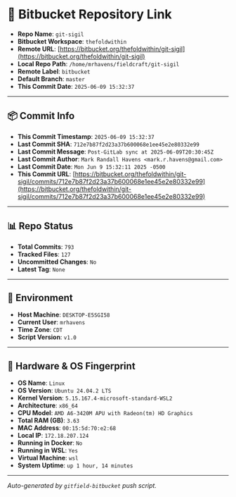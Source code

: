 # 🔗 Bitbucket Repository Link

- **Repo Name**: `git-sigil`
- **Bitbucket Workspace**: `thefoldwithin`
- **Remote URL**: [https://bitbucket.org/thefoldwithin/git-sigil](https://bitbucket.org/thefoldwithin/git-sigil)
- **Local Repo Path**: `/home/mrhavens/fieldcraft/git-sigil`
- **Remote Label**: `bitbucket`
- **Default Branch**: `master`
- **This Commit Date**: `2025-06-09 15:32:37`

---

## 📦 Commit Info

- **This Commit Timestamp**: `2025-06-09 15:32:37`
- **Last Commit SHA**: `712e7b87f2d23a37b600068e1ee45e2e80332e99`
- **Last Commit Message**: `Post-GitLab sync at 2025-06-09T20:30:45Z`
- **Last Commit Author**: `Mark Randall Havens <mark.r.havens@gmail.com>`
- **Last Commit Date**: `Mon Jun 9 15:32:11 2025 -0500`
- **This Commit URL**: [https://bitbucket.org/thefoldwithin/git-sigil/commits/712e7b87f2d23a37b600068e1ee45e2e80332e99](https://bitbucket.org/thefoldwithin/git-sigil/commits/712e7b87f2d23a37b600068e1ee45e2e80332e99)

---

## 📊 Repo Status

- **Total Commits**: `793`
- **Tracked Files**: `127`
- **Uncommitted Changes**: `No`
- **Latest Tag**: `None`

---

## 🧭 Environment

- **Host Machine**: `DESKTOP-E5SGI58`
- **Current User**: `mrhavens`
- **Time Zone**: `CDT`
- **Script Version**: `v1.0`

---

## 🧬 Hardware & OS Fingerprint

- **OS Name**: `Linux`
- **OS Version**: `Ubuntu 24.04.2 LTS`
- **Kernel Version**: `5.15.167.4-microsoft-standard-WSL2`
- **Architecture**: `x86_64`
- **CPU Model**: `AMD A6-3420M APU with Radeon(tm) HD Graphics`
- **Total RAM (GB)**: `3.63`
- **MAC Address**: `00:15:5d:70:e2:68`
- **Local IP**: `172.18.207.124`
- **Running in Docker**: `No`
- **Running in WSL**: `Yes`
- **Virtual Machine**: `wsl`
- **System Uptime**: `up 1 hour, 14 minutes`

---

_Auto-generated by `gitfield-bitbucket` push script._
